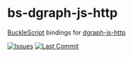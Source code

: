 # bs-dgraph-js-http

[BuckleScript](https://github.com/bucklescript/bucklescript) bindings for [dgraph-js-http](https://github.com/dgraph-io/dgraph-js-http)

[![Issues](https://img.shields.io/github/issues/sydney-o9/bs-dgraph-js-http.svg)](https://github.com/sydney-o9/bs-dgraph-js-http/issues)
[![Last Commit](https://img.shields.io/github/last-commit/sydney-o9/bs-dgraph-js-http.svg)](https://github.com/sydney-o9/bs-dgraph-js-http/commits/master)